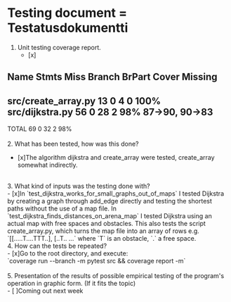 # Testing document = Testatusdokumentti

1. Unit testing coverage report.<br />
   - [x]<br />

Name                  Stmts   Miss Branch BrPart  Cover   Missing
-----------------------------------------------------------------
src/create_array.py      13      0      4      0   100%
src/dijkstra.py          56      0     28      2    98%   87->90, 90->83
-----------------------------------------------------------------
TOTAL                    69      0     32      2    98%
<br />
<br />
2. What has been tested, how was this done?<br />
   - [x]The algorithm dijkstra and create_array were tested, create_array somewhat indirectly. 
<br />
3. What kind of inputs was the testing done with?
<br />
   - [x]In `test_dijkstra_works_for_small_graphs_out_of_maps` I tested Dijkstra by creating a graph through add_edge directly and testing the shortest paths without the use of a map file. In `test_dijkstra_finds_distances_on_arena_map` I tested Dijkstra using an actual map with free spaces and obstacles. This also tests the script create_array.py, which turns the map file into an array of rows e.g. `[[.....T....TTT..], [..T.. ...` where `T` is an obstacle, `.` a free space. <br />
4. How can the tests be repeated?
<br />
   - [x]Go to the root directory, and execute:
<br />
`coverage run --branch -m pytest src && coverage report -m`
<br /><br />
5. Presentation of the results of possible empirical testing of the program's operation in graphic form. (If it fits the topic)
<br />
   - [ ]Coming out next week
<br />





